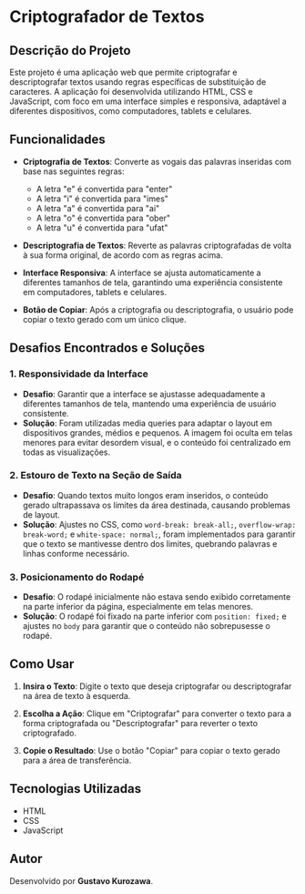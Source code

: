 # Criptografador de Textos

## Descrição do Projeto

Este projeto é uma aplicação web que permite criptografar e descriptografar textos usando regras específicas de substituição de caracteres. A aplicação foi desenvolvida utilizando HTML, CSS e JavaScript, com foco em uma interface simples e responsiva, adaptável a diferentes dispositivos, como computadores, tablets e celulares.

## Funcionalidades

- **Criptografia de Textos**: Converte as vogais das palavras inseridas com base nas seguintes regras:
  - A letra "e" é convertida para "enter"
  - A letra "i" é convertida para "imes"
  - A letra "a" é convertida para "ai"
  - A letra "o" é convertida para "ober"
  - A letra "u" é convertida para "ufat"

- **Descriptografia de Textos**: Reverte as palavras criptografadas de volta à sua forma original, de acordo com as regras acima.

- **Interface Responsiva**: A interface se ajusta automaticamente a diferentes tamanhos de tela, garantindo uma experiência consistente em computadores, tablets e celulares.

- **Botão de Copiar**: Após a criptografia ou descriptografia, o usuário pode copiar o texto gerado com um único clique.

## Desafios Encontrados e Soluções

### 1. Responsividade da Interface
   - **Desafio**: Garantir que a interface se ajustasse adequadamente a diferentes tamanhos de tela, mantendo uma experiência de usuário consistente.
   - **Solução**: Foram utilizadas media queries para adaptar o layout em dispositivos grandes, médios e pequenos. A imagem foi oculta em telas menores para evitar desordem visual, e o conteúdo foi centralizado em todas as visualizações.

### 2. Estouro de Texto na Seção de Saída
   - **Desafio**: Quando textos muito longos eram inseridos, o conteúdo gerado ultrapassava os limites da área destinada, causando problemas de layout.
   - **Solução**: Ajustes no CSS, como `word-break: break-all;`, `overflow-wrap: break-word;` e `white-space: normal;`, foram implementados para garantir que o texto se mantivesse dentro dos limites, quebrando palavras e linhas conforme necessário.

### 3. Posicionamento do Rodapé
   - **Desafio**: O rodapé inicialmente não estava sendo exibido corretamente na parte inferior da página, especialmente em telas menores.
   - **Solução**: O rodapé foi fixado na parte inferior com `position: fixed;` e ajustes no `body` para garantir que o conteúdo não sobrepusesse o rodapé.

## Como Usar

1. **Insira o Texto**: Digite o texto que deseja criptografar ou descriptografar na área de texto à esquerda.

2. **Escolha a Ação**: Clique em "Criptografar" para converter o texto para a forma criptografada ou "Descriptografar" para reverter o texto criptografado.

3. **Copie o Resultado**: Use o botão "Copiar" para copiar o texto gerado para a área de transferência.

## Tecnologias Utilizadas

- HTML
- CSS
- JavaScript

## Autor

Desenvolvido por **Gustavo Kurozawa**.
